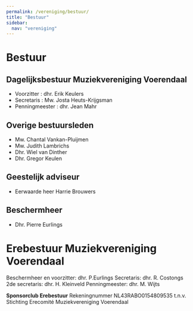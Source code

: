 ```yaml
---
permalink: /vereniging/bestuur/
title: "Bestuur"
sidebar:
  nav: "vereniging"
---
```

# Bestuur

## Dagelijksbestuur Muziekvereniging Voerendaal
* Voorzitter            : dhr. Erik Keulers
* Secretaris           : Mw. Josta Heuts-Krijgsman
* Penningmeester : dhr. Jean Mahr

## Overige bestuursleden
* Mw. Chantal Vankan-Pluijmen
* Mw. Judith Lambrichs
* Dhr. Wiel van Dinther
* Dhr. Gregor Keulen

## Geestelijk adviseur
* Eerwaarde heer Harrie Brouwers

## Beschermheer
* Dhr. Pierre Eurlings

# Erebestuur Muziekvereniging Voerendaal
Beschermheer en voorzitter: dhr. P.Eurlings
Secretaris: dhr. R. Costongs
2de secretaris: dhr. H. Kleinveld
Penningmeester: dhr. M. Wijts

**Sponsorclub Erebestuur**
Rekeningnummer NL43RABO0154809535 t.n.v. Stichting Erecomité Muziekvereniging Voerendaal